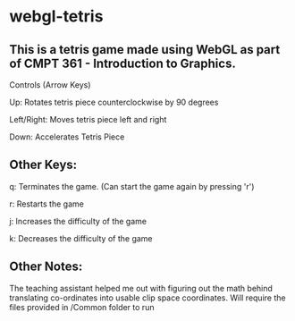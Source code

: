 # webgl-tetris

## This is a tetris game made using WebGL as part of CMPT 361 - Introduction to Graphics.

Controls (Arrow Keys)

Up: Rotates tetris piece counterclockwise by 90 degrees

Left/Right: Moves tetris piece left and right

Down: Accelerates Tetris Piece

## Other Keys:

q: Terminates the game. (Can start the game again by pressing 'r')

r: Restarts the game

j: Increases the difficulty of the game

k: Decreases the difficulty of the game

## Other Notes:

The teaching assistant helped me out with figuring out the math behind translating co-ordinates into usable clip space coordinates.
Will require the files provided in /Common folder to run